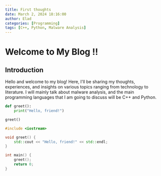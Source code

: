 ```yaml
---
title: First thoughts
date: March 2, 2024 18:16:00
author: Elad
categories: [Programming]
tags: [C++, Python, Malware Analysis]
---
```


# Welcome to My Blog !!

## Introduction

Hello and welcome to my blog! Here, I'll be sharing my thoughts, experiences, and insights on various topics ranging from technology to literature. I will mainly talk about malware analysis, and the main programming languages that I am going to discuss will be C++ and Python.



```python
def greet():
    print("Hello, friend!")

greet()
```

```cpp
#include <iostream>

void greet() {
    std::cout << "Hello, friend!" << std::endl;
}

int main() {
    greet();
    return 0;
}
```